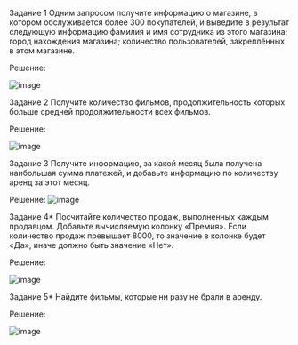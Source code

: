 Задание 1
Одним запросом получите информацию о магазине, в котором обслуживается более 300 покупателей, и выведите в результат следующую информацию
фамилия и имя сотрудника из этого магазина;
город нахождения магазина;
количество пользователей, закреплённых в этом магазине.

Решение:

![image](https://github.com/Franky12111990/sdb-homeworks/assets/121640886/dce0c268-64bd-4845-b783-e8513e3a1a53)

Задание 2
Получите количество фильмов, продолжительность которых больше средней продолжительности всех фильмов.

Решение:

![image](https://github.com/Franky12111990/sdb-homeworks/assets/121640886/1ac7260c-8ffc-4fc9-bb9a-b95eccc6af9a)


Задание 3
Получите информацию, за какой месяц была получена наибольшая сумма платежей, и добавьте информацию по количеству аренд за этот месяц.

Решение:
![image](https://github.com/Franky12111990/sdb-homeworks/assets/121640886/c242db5f-084f-4f8a-8068-ccfe42b917aa)



Задание 4*
Посчитайте количество продаж, выполненных каждым продавцом. Добавьте вычисляемую колонку «Премия». Если количество продаж превышает 8000, то значение в колонке будет «Да», иначе должно быть значение «Нет».

Решение:

![image](https://github.com/Franky12111990/sdb-homeworks/assets/121640886/7badc214-70a1-4f4a-8649-989532dc7f94)



Задание 5*
Найдите фильмы, которые ни разу не брали в аренду.

Решение:

![image](https://github.com/Franky12111990/sdb-homeworks/assets/121640886/5bd3d98e-cc8e-4c4f-9636-1133bd212e29)




